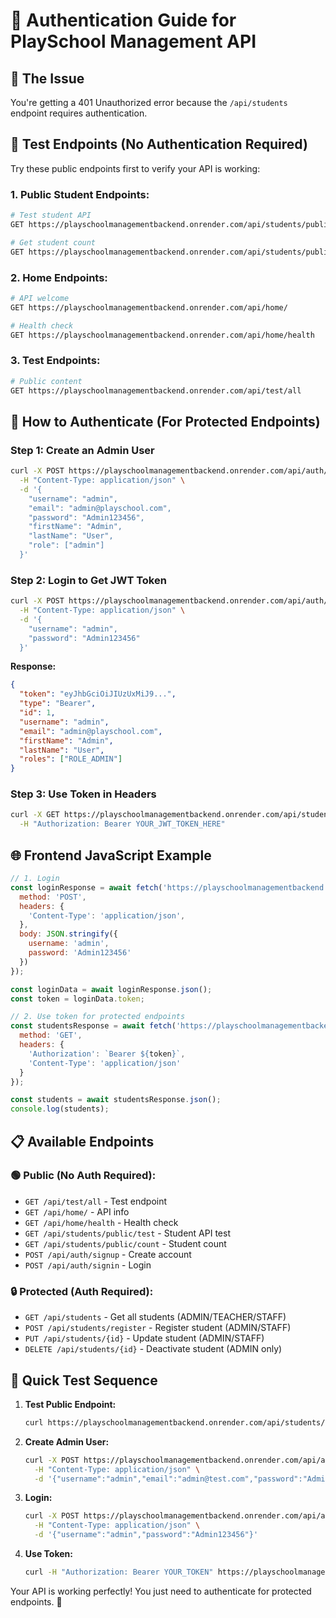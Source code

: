 # 🔐 Authentication Guide for PlaySchool Management API

## 🚨 The Issue
You're getting a 401 Unauthorized error because the `/api/students` endpoint requires authentication.

## 🧪 **Test Endpoints (No Authentication Required)**

Try these public endpoints first to verify your API is working:

### **1. Public Student Endpoints:**
```bash
# Test student API
GET https://playschoolmanagementbackend.onrender.com/api/students/public/test

# Get student count
GET https://playschoolmanagementbackend.onrender.com/api/students/public/count
```

### **2. Home Endpoints:**
```bash
# API welcome
GET https://playschoolmanagementbackend.onrender.com/api/home/

# Health check
GET https://playschoolmanagementbackend.onrender.com/api/home/health
```

### **3. Test Endpoints:**
```bash
# Public content
GET https://playschoolmanagementbackend.onrender.com/api/test/all
```

## 🔑 **How to Authenticate (For Protected Endpoints)**

### **Step 1: Create an Admin User**
```bash
curl -X POST https://playschoolmanagementbackend.onrender.com/api/auth/signup \
  -H "Content-Type: application/json" \
  -d '{
    "username": "admin",
    "email": "admin@playschool.com",
    "password": "Admin123456",
    "firstName": "Admin",
    "lastName": "User",
    "role": ["admin"]
  }'
```

### **Step 2: Login to Get JWT Token**
```bash
curl -X POST https://playschoolmanagementbackend.onrender.com/api/auth/signin \
  -H "Content-Type: application/json" \
  -d '{
    "username": "admin",
    "password": "Admin123456"
  }'
```

**Response:**
```json
{
  "token": "eyJhbGciOiJIUzUxMiJ9...",
  "type": "Bearer",
  "id": 1,
  "username": "admin",
  "email": "admin@playschool.com",
  "firstName": "Admin",
  "lastName": "User",
  "roles": ["ROLE_ADMIN"]
}
```

### **Step 3: Use Token in Headers**
```bash
curl -X GET https://playschoolmanagementbackend.onrender.com/api/students \
  -H "Authorization: Bearer YOUR_JWT_TOKEN_HERE"
```

## 🌐 **Frontend JavaScript Example**

```javascript
// 1. Login
const loginResponse = await fetch('https://playschoolmanagementbackend.onrender.com/api/auth/signin', {
  method: 'POST',
  headers: {
    'Content-Type': 'application/json',
  },
  body: JSON.stringify({
    username: 'admin',
    password: 'Admin123456'
  })
});

const loginData = await loginResponse.json();
const token = loginData.token;

// 2. Use token for protected endpoints
const studentsResponse = await fetch('https://playschoolmanagementbackend.onrender.com/api/students', {
  method: 'GET',
  headers: {
    'Authorization': `Bearer ${token}`,
    'Content-Type': 'application/json'
  }
});

const students = await studentsResponse.json();
console.log(students);
```

## 📋 **Available Endpoints**

### **🟢 Public (No Auth Required):**
- `GET /api/test/all` - Test endpoint
- `GET /api/home/` - API info
- `GET /api/home/health` - Health check
- `GET /api/students/public/test` - Student API test
- `GET /api/students/public/count` - Student count
- `POST /api/auth/signup` - Create account
- `POST /api/auth/signin` - Login

### **🔒 Protected (Auth Required):**
- `GET /api/students` - Get all students (ADMIN/TEACHER/STAFF)
- `POST /api/students/register` - Register student (ADMIN/STAFF)
- `PUT /api/students/{id}` - Update student (ADMIN/STAFF)
- `DELETE /api/students/{id}` - Deactivate student (ADMIN only)

## 🚀 **Quick Test Sequence**

1. **Test Public Endpoint:**
   ```bash
   curl https://playschoolmanagementbackend.onrender.com/api/students/public/test
   ```

2. **Create Admin User:**
   ```bash
   curl -X POST https://playschoolmanagementbackend.onrender.com/api/auth/signup \
     -H "Content-Type: application/json" \
     -d '{"username":"admin","email":"admin@test.com","password":"Admin123456","firstName":"Admin","lastName":"User","role":["admin"]}'
   ```

3. **Login:**
   ```bash
   curl -X POST https://playschoolmanagementbackend.onrender.com/api/auth/signin \
     -H "Content-Type: application/json" \
     -d '{"username":"admin","password":"Admin123456"}'
   ```

4. **Use Token:**
   ```bash
   curl -H "Authorization: Bearer YOUR_TOKEN" https://playschoolmanagementbackend.onrender.com/api/students
   ```

Your API is working perfectly! You just need to authenticate for protected endpoints. 🎉
